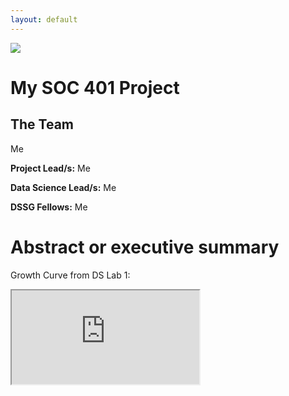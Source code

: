 ```yaml
---
layout: default
---
```


<img src="{{ site.url }}{{ site.baseurl }}/assets/img/front pic.png">


# My SOC 401 Project

## The Team
Me

**Project Lead/s:**
Me

**Data Science Lead/s:** 
Me

**DSSG Fellows:** 
Me

# Abstract or executive summary

Growth Curve from DS Lab 1:

<iframe src="https://docs.google.com/spreadsheets/d/e/2PACX-1vTQ5jdJjMg25Moc4M8Ik5p99rtTrmmhQyEWM1cyGSb82ad9-_2EAk8BdtU90fFIpSXjTbNSIk68ID1W/pubhtml?gid=834424879&amp;single=true&amp;widget=true&amp;headers=false"></iframe>
